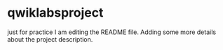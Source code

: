 # qwiklabsproject
just for practice
I am editing the README file. Adding some more details about the project description.
